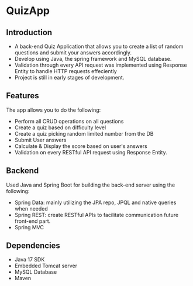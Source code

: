 # QuizApp
## Introduction
- A back-end Quiz Application that allows you to create a list of random questions and submit your answers accordingly.
- Develop using Java, the spring framework and MySQL database.
- Validation through every API request was implemented using Response Entity to handle HTTP requests effeciently
- Project is still in early stages of development.

## Features
The app allows you to do the following:
- Perform all CRUD operations on all questions
- Create a quiz based on difficulty level  
- Create a quiz picking random limited number from the DB
- Submit User answers
- Calculate & Display the score based on user's answers 
- Validation on every RESTful API request using Response Entity.

## Backend
Used Java and Spring Boot for building the back-end server using the following:
- Spring Data: mainly utilizing the JPA repo, JPQL and native queries when needed
- Spring REST: create RESTful APIs to facilitate communication future front-end part.
- Spring MVC

## Dependencies
- Java 17 SDK
- Embedded Tomcat server
- MySQL Database
- Maven




